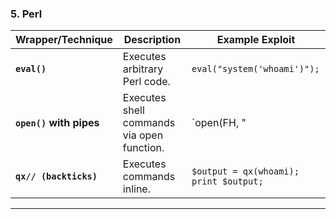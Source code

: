 ### **5. Perl**

|**Wrapper/Technique**|**Description**|**Example Exploit**|
|---|---|---|
|**`eval()`**|Executes arbitrary Perl code.|`eval("system('whoami')");`|
|**`open()` with pipes**|Executes shell commands via open function.|`open(FH, "|
|**`qx// (backticks)`**|Executes commands inline.|`$output = qx(whoami); print $output;`|

---